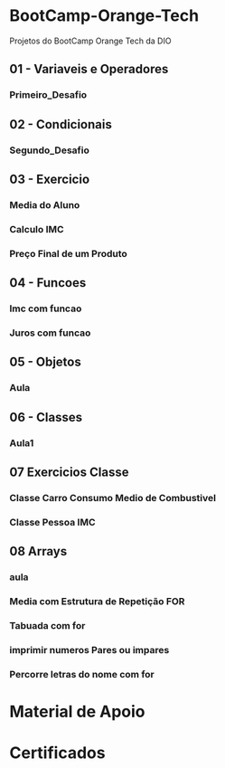 # BootCamp-Orange-Tech
Projetos do BootCamp Orange Tech da DIO

## 01 - Variaveis e Operadores
 ###  Primeiro_Desafio
## 02 - Condicionais
 ###  Segundo_Desafio
## 03 - Exercicio
 ###  Media do Aluno 
 ###  Calculo IMC
 ###  Preço Final de um Produto
## 04 - Funcoes
 ### Imc com funcao 
 ### Juros com funcao
## 05 - Objetos
 ### Aula 
## 06 - Classes
 ### Aula1
## 07 Exercicios Classe
 ### Classe Carro Consumo Medio de Combustivel
 ### Classe Pessoa IMC 
## 08 Arrays
 ### aula
 ### Media com Estrutura de Repetição FOR
 ### Tabuada com for
 ### imprimir numeros Pares ou impares 
 ### Percorre letras do nome com for 


# Material de Apoio

# Certificados

 
